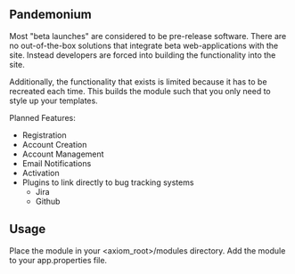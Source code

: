 Pandemonium
-------------

Most "beta launches" are considered to be pre-release software. There are no out-of-the-box solutions that integrate beta web-applications with the site. Instead developers are forced into building the functionality into the site.

Additionally, the functionality that exists is limited because it has to be recreated each time. This builds the module such that you only need to style up your templates.

Planned Features:
 - Registration
 - Account Creation
 - Account Management
 - Email Notifications
 - Activation
 - Plugins to link directly to bug tracking systems
   - Jira
   - Github


Usage
-------------

Place the module in your <axiom_root>/modules directory.
Add the module to your app.properties file.